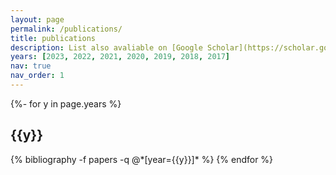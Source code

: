 ```yaml
---
layout: page
permalink: /publications/
title: publications
description: List also avaliable on [Google Scholar](https://scholar.google.com/citations?user=Rj4kkjkAAAAJ)
years: [2023, 2022, 2021, 2020, 2019, 2018, 2017]
nav: true
nav_order: 1
---
```

<!-- _pages/publications.md -->
<div class="publications">

{%- for y in page.years %}
  <h2 class="year">{{y}}</h2>
  {% bibliography -f papers -q @*[year={{y}}]* %}
{% endfor %}

</div>
